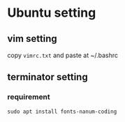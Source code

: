 # Ubuntu setting

## vim setting 
copy `vimrc.txt` and paste at ~/.bashrc 

## terminator setting 

### requirement 

    sudo apt install fonts-nanum-coding

